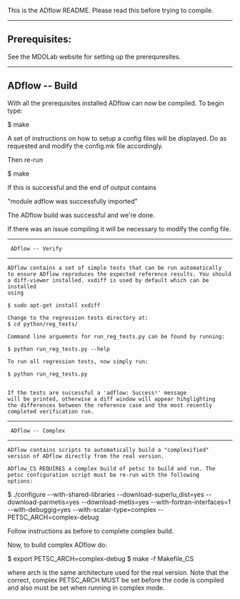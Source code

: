 This is the ADflow README. Please read this before trying to compile.


----------------
Prerequisites:
-----------------
See the MDOLab website for setting up the prerequresites. 

---------------------
   ADflow -- Build
---------------------

   With all the prerequisites installed ADflow can now be compiled. To
   begin type:

   $ make

   A set of instructions on how to setup a config files will be
   displayed. Do as requested and modify the config.mk file
   accordingly. 

   Then re-run 

   $ make

   If this is successful and the end of output contains

   "module adflow was successfully imported"

   The ADflow build was successful and we're done.

   If there was an issue compiling it will be necessary to modify the
   config file.

---------------------
     ADflow -- Verify
---------------------

    ADflow contains a set of simple tests that can be run automatically
    to ensure ADflow reproduces the expected reference results. You should
    a diff-viewer installed. xxdiff is used by default which can be installed
    using 

    $ sudo apt-get install xxdiff

    Change to the regression tests directory at:
    $ cd python/reg_tests/

    Command line arguemnts for run_reg_tests.py can be found by running:

    $ python run_reg_tests.py --help

    To run all regression tests, now simply run:
    
    $ python run_reg_tests.py

    
    If the tests are successful a 'adflow: Success!' message
    will be printed, otherwise a diff window will appear hihglighting
    the differences between the reference case and the most recently
    completed verification run.

---------------------
     ADflow -- Complex
---------------------
	
    ADflow contains scripts to automatically build a "complexified"
    version of ADflow directly from the real version.

    ADflow_CS REQUIRES a complex build of petsc to build and run. The
    petsc configuration script must be re-run with the following
    options:

   $ ./configure --with-shared-libraries --download-superlu_dist=yes --download-parmetis=yes --download-metis=yes --with-fortran-interfaces=1 --with-debuggig=yes --with-scalar-type=complex --PETSC_ARCH=complex-debug

   Follow instructions as before to complete complex build. 

   Now, to build complex ADflow do:

   $ export PETSC_ARCH=complex-debug
   $ make -f Makefile_CS <ARCH>

   where arch is the same architecture used for the real version. Note
   that the correct, complex PETSC_ARCH MUST be set before the code is
   compiled and also must be set when running in complex mode. 
